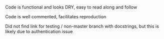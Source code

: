 Code is functional and looks DRY, easy to read along and follow

Code is well commented, facilitates reproduction

Did not find link for testing / non-master branch with docstrings, but
  this is likely due to authentication issue
